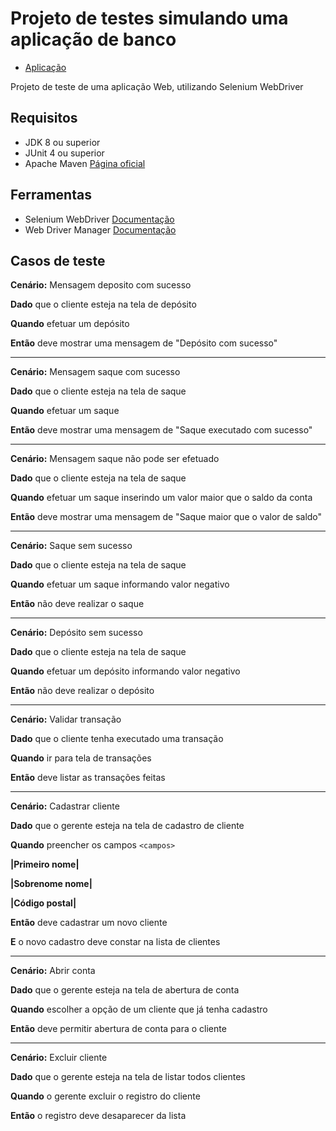 # Projeto de testes simulando uma aplicação de banco

*  <a href="http://www.way2automation.com/angularjs-protractor/banking/#/login">Aplicação</a>

Projeto de teste de uma aplicação Web, utilizando Selenium WebDriver

## Requisitos

* JDK 8 ou superior
* JUnit 4 ou superior
* Apache Maven <a href="https://maven.apache.org/download.cgi" target="_blank">Página oficial</a>

## Ferramentas
* Selenium WebDriver <a href="https://www.selenium.dev/documentation/en/webdriver/" target="_blank">Documentação</a>
* Web Driver Manager <a href="https://github.com/bonigarcia/webdrivermanager" target="_blank">Documentação</a>

## Casos de teste

**Cenário:** Mensagem deposito com sucesso

**Dado** que o cliente esteja na tela de depósito

**Quando** efetuar um depósito

**Então** deve mostrar uma mensagem de "Depósito com sucesso"

-----------------------------------------
**Cenário:** Mensagem saque com sucesso

**Dado** que o cliente esteja na tela de saque

**Quando** efetuar um saque

**Então** deve mostrar uma mensagem de "Saque executado com sucesso"

-----------------------------------------
**Cenário:** Mensagem saque não pode ser efetuado

**Dado** que o cliente esteja na tela de saque

**Quando** efetuar um saque inserindo um valor maior que o saldo da conta

**Então** deve mostrar uma mensagem de "Saque maior que o valor de saldo"

-----------------------------------------

**Cenário:** Saque sem sucesso

**Dado** que o cliente esteja na tela de saque

**Quando** efetuar um saque informando valor negativo

**Então** não deve realizar o saque

-----------------------------------------

**Cenário:** Depósito sem sucesso

**Dado** que o cliente esteja na tela de saque

**Quando** efetuar um depósito informando valor negativo

**Então** não deve realizar o depósito

-----------------------------------------
**Cenário:** Validar transação

**Dado** que o cliente tenha executado uma transação

**Quando** ir para tela de transações

**Então** deve listar as transações feitas

-----------------------------------------

**Cenário:** Cadastrar cliente

**Dado** que o gerente esteja na tela de cadastro de cliente

**Quando** preencher os campos ``<campos>``

**|Primeiro nome|**
   
**|Sobrenome nome|**

**|Código postal|**   

**Então** deve cadastrar um novo cliente

**E** o novo cadastro deve constar na lista de clientes

-----------------------------------------

**Cenário:** Abrir conta

**Dado** que o gerente esteja na tela de abertura de conta

**Quando** escolher a opção de um cliente que já tenha cadastro

**Então** deve permitir abertura de conta para o cliente

-----------------------------------------

**Cenário:** Excluir cliente

**Dado** que o gerente esteja na tela de listar todos clientes

**Quando** o gerente excluir o registro do cliente

**Então** o registro deve desaparecer da lista
